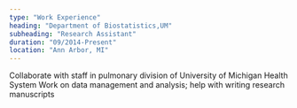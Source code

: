 ```yaml
---
type: "Work Experience"
heading: "Department of Biostatistics,UM"
subheading: "Research Assistant"
duration: "09/2014-Present"
location: "Ann Arbor, MI"
---
```


Collaborate with staff in pulmonary division of University of Michigan Health System
Work on data management and analysis; help with writing research manuscripts

